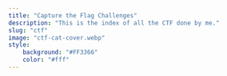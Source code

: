 ```yaml
---
title: "Capture the Flag Challenges"
description: "This is the index of all the CTF done by me."
slug: "ctf"
image: "ctf-cat-cover.webp"
style:
    background: "#FF3366"
    color: "#fff"
---
```

